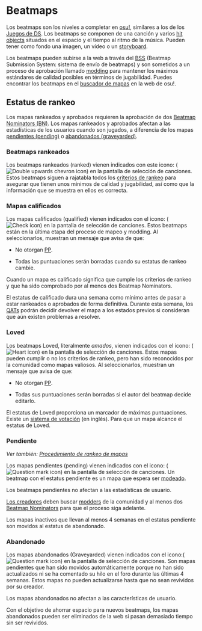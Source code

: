 # Beatmaps

Los beatmaps son los niveles a completar en [osu!](/wiki/osu!_glossary), similares a los de los [Juegos de DS](/wiki/Glossary/#ds-games). Los beatmaps se componen de una canción y varios [hit objects](/wiki/hit_objects) situados en el espacio y el tiempo al ritmo de la música. Pueden tener como fondo una imagen, un vídeo o un [storyboard](/wiki/storyboard).

Los beatmaps pueden subirse a la web a través del [BSS](/wiki/BSS) (Beatmap Submission System: sistema de envío de beatmaps) y son sometidos a un proceso de aprobación llamado [modding](/wiki/modding) para mantener los máximos estándares de calidad posibles en términos de jugabilidad. Puedes encontrar los beatmaps en el [buscador de mapas](https://osu.ppy.sh/beatmapsets) en la web de osu!.

## Estatus de rankeo

Los mapas rankeados y aprobados requieren la aprobación de dos [Beatmap Nominators (BN)](/wiki/Beatmap_Nominators). Los mapas rankeados y aprobados afectan a las estadísticas de los usuarios cuando son jugados, a diferencia de los mapas [pendientes (pending)](#pendiente) o [abandonados (graveyarded)](#abandonado).

### Beatmaps rankeados

Los beatmaps rankeados (ranked) vienen indicados con este icono: (![Double upwards chevron icon](/wiki/shared/status/ranked.png)) en la pantalla de selección de canciones. Estos beatmaps siguen a rajatabla todos los [criterios de rankeo](/wiki/ranking_criteria) para asegurar que tienen unos mínimos de calidad y jugabilidad, así como que la información que se muestra en ellos es correcta.

### Mapas calificados 

Los mapas calificados (qualified) vienen indicados con el icono: (![Check icon](/wiki/shared/status/qualified.png)) en la pantalla de selección  de canciones. Estos beatmaps están en la última etapa del proceso de mapeo y modding. Al seleccionarlos, muestran un mensaje que avisa de que:

- No otorgan [PP](/wiki/pp).

- Todas las puntuaciones serán borradas cuando su estatus de rankeo cambie.

Cuando un mapa es calificado significa que cumple los criterios de rankeo y que ha sido comprobado por al menos dos Beatmap Nominators. 

El estatus de calificado dura una semana como mínimo antes de pasar a estar rankeados o aprobados de forma definitiva. 
Durante esta semana, los [QATs](/wiki/QAT) podrán decidir devolver el mapa a los estados previos si consideran que aún existen problemas a resolver. 

### Loved

Los beatmaps Loved, literalmente _amados_, vienen indicados con el icono: (![Heart icon](/wiki/shared/status/loved.png)) en la pantalla de selección de canciones. Estos mapas pueden cumplir o no los criterios de rankeo, pero han sido reconocidos por la comunidad como mapas valiosos. Al seleccionarlos, muestran un mensaje que avisa de que:

- No otorgan [PP](/wiki/pp).

- Todas sus puntuaciones serán borradas si el autor del beatmap decide editarlo.

El estatus de Loved proporciona un marcador de máximas puntuaciones. Existe un [sistema de votación](https://osu.ppy.sh/forum/t/549835) (en inglés). Para que un mapa alcance el estatus de Loved.

### Pendiente

_Ver también: [Procedimiento de rankeo de mapas](/wiki/Beatmap_Ranking_Procedure)_

Los mapas pendientes (pending) vienen indicados con el icono: (![Question mark icon](/wiki/shared/status/pending.png)) en la pantalla de selección de canciones. Un beatmap con el estatus pendiente es un mapa que espera ser [modeado](/wiki/modded). 

Los beatmaps pendientes no afectan a las estadísticas de usuario.

[Los creadores](/wiki/Creators) deben buscar [modders](/wiki/modders) de la comunidad y al menos dos [Beatmap Nominators](/wiki/Beatmap_Nominators) para que el proceso siga adelante.

Los mapas inactivos que llevan al menos 4 semanas en el estatus pendiente son movidos al estatus de abandonado.

### Abandonado

Los mapas abandonados (Graveyarded) vienen indicados con el icono:(![Question mark icon](/wiki/shared/status/graveyard.png)) en la pantalla de selección de canciones. Son mapas pendientes que han sido movidos automáticamente porque no han sido actualizados ni se ha comentado su hilo en el foro durante las últimas 4 semanas. Estos mapas no pueden actualizarse hasta que no sean revividos por su creador.

Los mapas abandonados no afectan a las características de usuario.

Con el objetivo de ahorrar espacio para nuevos beatmaps, los mapas abandonados pueden ser eliminados de la web si pasan demasiado tiempo sin ser revividos.
